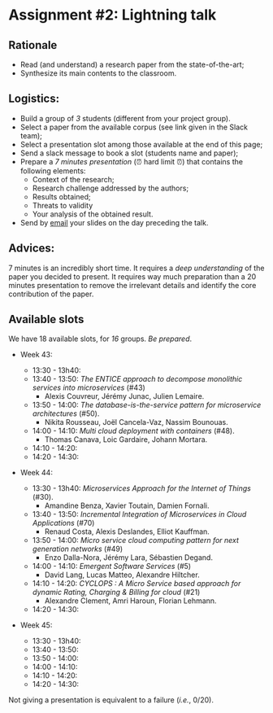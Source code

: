 # Assignment #2: Lightning talk

## Rationale

  - Read (and understand) a research paper from the state-of-the-art;
  - Synthesize its main contents to the classroom.

## Logistics:

  - Build a group of _3_ students (different from your project group).
  - Select a paper from the available corpus (see link given in the Slack team);
  - Select a presentation slot among those available at the end of this page;
  - Send a slack message to book a slot (students name and paper);
  - Prepare a *7 minutes presentation* (:alarm_clock: hard limit :alarm_clock:) that contains the following elements:
    - Context of the research;
    - Research challenge addressed by the authors;
    - Results obtained;
    - Threats to validity
    - Your analysis of the obtained result.
  - Send by [email](mosser@i3s.unice.fr) your slides on the day preceding the talk.

## Advices:

7 minutes is an incredibly short time. It requires a *deep understanding* of the paper you decided to present. It requires way much preparation than a 20 minutes presentation to remove the irrelevant details and identify the core contribution of the paper.


## Available slots

We have 18 available slots, for _16_ groups. _Be prepared_.

  - Week 43:
    - 13:30 - 13h40:
    - 13:40 - 13:50: _The ENTICE approach to decompose monolithic services into microservices_ (#43)
      - Alexis Couvreur, Jérémy Junac, Julien Lemaire.
    - 13:50 - 14:00: _The database-is-the-service pattern for microservice architectures_ (#50).
      - Nikita Rousseau, Joël Cancela-Vaz, Nassim Bounouas.
    - 14:00 - 14:10: _Multi cloud deployment with containers_ (#48).
      - Thomas Canava, Loic Gardaire, Johann Mortara.
    - 14:10 - 14:20:
    - 14:20 - 14:30:

  - Week 44:
    - 13:30 - 13h40: _Microservices Approach for the Internet of Things_ (#30).
      - Amandine Benza, Xavier Toutain, Damien Fornali.
    - 13:40 - 13:50: _Incremental Integration of Microservices in Cloud Applications_ (#70)
      - Renaud Costa, Alexis Deslandes, Elliot Kauffman.
    - 13:50 - 14:00: _Micro service cloud computing pattern for next generation networks_ (#49)
      - Enzo Dalla-Nora, Jérémy Lara, Sébastien Degand.
    - 14:00 - 14:10: _Emergent Software Services_ (#5)
      - David Lang, Lucas Matteo, Alexandre Hiltcher.
    - 14:10 - 14:20: _CYCLOPS : A Micro Service based approach for dynamic Rating, Charging & Billing for cloud_ (#21)
      - Alexandre Clement, Amri Haroun, Florian Lehmann.
    - 14:20 - 14:30:

  - Week 45:
    - 13:30 - 13h40:
    - 13:40 - 13:50:
    - 13:50 - 14:00:
    - 14:00 - 14:10:
    - 14:10 - 14:20:
    - 14:20 - 14:30:

Not giving a  presentation is equivalent to a failure (_i.e._, 0/20).
